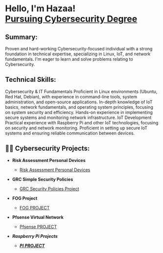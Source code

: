 <h1>Hello, I'm Hazaa! <br/><a href="https://github.com/CyberSecHazaa">Pursuing Cybersecurity Degree </a>
  
<h2> Summary:</h2>
Proven and hard-working Cybersecurity-focused individual with a strong foundation in technical expertise, specializing in Linux, IoT, and network fundamentals. I'm eager to learn and solve problems relating to Cybersecurity.
<h2>Technical Skills:</h2>
Cybersecurity & IT Fundamentals
Proficient in Linux environments (Ubuntu, Red Hat, Debian), with experience in command-line tools, system administration, and open-source applications.
In-depth knowledge of IoT basics, network fundamentals, and operating system principles, focusing on system security and efficiency.
Hands-on experience in implementing secure systems and monitoring network infrastructure.
IoT Development
Practical experience with Raspberry Pi and other IoT technologies, focusing on security and network monitoring.
Proficient in setting up secure IoT systems and ensuring reliable communication between devices.

<h2>👨‍💻 Cybersecurity Projects:</h2>

- <b>Risk Assessment Personal Devices </b>
    - [Risk Assessment Personal Devices](https://github.com/CyberSecHazaa/Risk_Assessment_Personal_Devices) </b>

- <b>GRC Simple Security Policies </b>
    - [GRC Security Policies Project](https://github.com/CyberSecHazaa/GRC_Security_Policies-) </b>
- <b>FOG Project </b>
  - [FOG PROJECT ](https://github.com/CyberSecHazaa/HazaaFOGPROJECT)
- <b>Pfsense Virtual Network </b>
  - [Pfsense PROJECT](https://github.com/CyberSecHazaa/HazaaVirtualNetwork) <b><i>
- <b>Raspberry Pi Projects </b>
  - [PI PROJECT](https://github.com/CyberSecHazaa/PiBox) <b><i>
